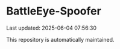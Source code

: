 # BattleEye-Spoofer

Last updated: 2025-06-04 07:56:30

This repository is automatically maintained.
